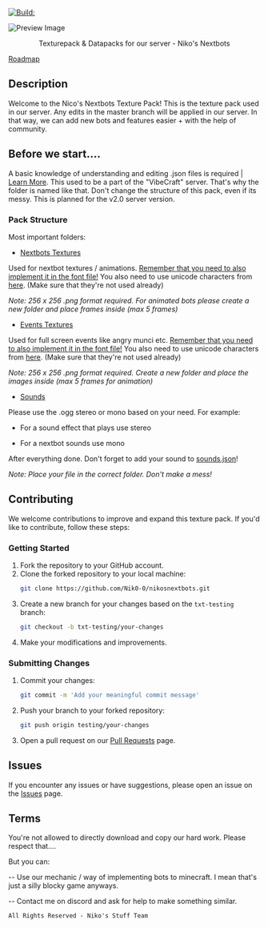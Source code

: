 [![Build:](https://github.com/Nikos-Stuff/nikosnextbots/actions/workflows/build_packs.yml/badge.svg?branch=main)](https://github.com/Nikos-Stuff/nikosnextbots/actions/workflows/build_packs.yml)

![Preview Image](https://cdn.discordapp.com/attachments/1079841488365686854/1186730327264198666/n_maintitle.png?ex=65a6c4be&is=65944fbe&hm=2ae5af54dcc94b1d1ca449d9eb3d9e784bcc2cdad42666ce182228c3bccbdb79&)
<p align="center">Texturepack & Datapacks for our server - Niko's Nextbots</p>


[Roadmap](https://github.com/orgs/Nikos-Stuff/projects/4)

## Description

Welcome to the Nico's Nextbots Texture Pack! This is the texture pack used in our server. Any edits in the master branch will be applied in our server. In that way, we can add new bots and features easier + with the help of community.

## Before we start....

A basic knowledge of understanding and editing .json files is required | [Learn More](https://minecraft.wiki/w/Font).
This used to be a part of the "VibeCraft" server. That's why the folder is named like that. Don't change the structure of this pack, even if its messy. This is planned for the v2.0 server version.

### Pack Structure
Most important folders:

- [Nextbots Textures](https://github.com/Nikos-Stuff/nikosnextbots/tree/main/main/assets/vibecraft/textures/nextbots)

Used for nextbot textures / animations. [Remember that you need to also implement it in the font file!](https://github.com/Nikos-Stuff/nikosnextbots/blob/main/main/assets/minecraft/font/default.json)
You also need to use unicode characters from [here](https://unicode.bayashi.net/?page=1900). (Make sure that they're not used already)

*Note: 256 x 256 .png format required. For animated bots please create a new folder and place frames inside (max 5 frames)*

- [Events Textures](https://github.com/Nikos-Stuff/nikosnextbots/tree/main/main/assets/vibecraft/textures/events)
 
Used for full screen events like angry munci etc.
[Remember that you need to also implement it in the font file!](https://github.com/Nikos-Stuff/nikosnextbots/blob/main/main/assets/minecraft/font/default.json)
You also need to use unicode characters from [here](https://unicode.bayashi.net/?page=1900). (Make sure that they're not used already)

*Note: 256 x 256 .png format required. Create a new folder and place the images inside (max 5 frames for animation)*

- [Sounds](https://github.com/Nikos-Stuff/nikosnextbots/tree/main/main/assets/vibecraft/sounds)

Please use the .ogg stereo or mono based on your need. For example:

- For a sound effect that plays use stereo

- For a nextbot sounds use mono

After everything done. Don't forget to add your sound to [sounds.json](https://github.com/Nikos-Stuff/nikosnextbots/blob/main/main/assets/vibecraft/sounds.json)!

*Note: Place your file in the correct folder. Don't make a mess!*

## Contributing

We welcome contributions to improve and expand this texture pack. If you'd like to contribute, follow these steps:

### Getting Started 
1. Fork the repository to your GitHub account.
2. Clone the forked repository to your local machine:
   ```sh
   git clone https://github.com/Nik0-0/nikosnextbots.git
   ```
4. Create a new branch for your changes based on the `txt-testing` branch:
   ```sh
   git checkout -b txt-testing/your-changes
   ```
6. Make your modifications and improvements.

### Submitting Changes 
1. Commit your changes:
   ```sh
   git commit -m 'Add your meaningful commit message'
   ```
5. Push your branch to your forked repository:
   ```sh
   git push origin testing/your-changes
   ```
8. Open a pull request on our [Pull Requests](https://github.com/Nikos-Stuff/nikosnextbots/pulls) page.

## Issues

If you encounter any issues or have suggestions, please open an issue on the [Issues](https://github.com/Nikos-Stuff/nikosnextbots/issues) page.




## Terms

You're not allowed to directly download and copy our hard work. Please respect that....

But you can:

-- Use our mechanic / way of implementing bots to minecraft. I mean that's just a silly blocky game anyways. 

-- Contact me on discord and ask for help to make something similar.

    All Rights Reserved - Niko's Stuff Team
